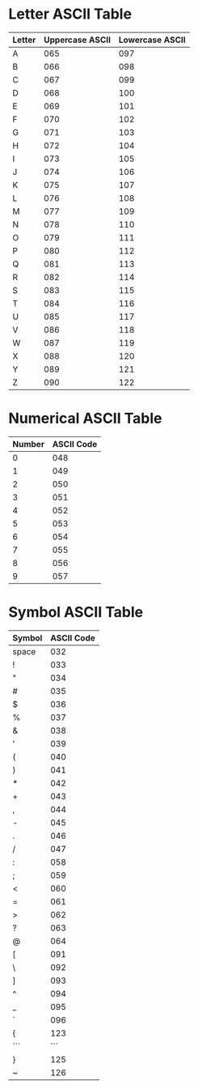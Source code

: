 # Letter ASCII Table

| Letter | Uppercase ASCII | Lowercase ASCII |
| - | - | - |
| A | 065 | 097 |
| B | 066 | 098 |
| C | 067 | 099 |
| D | 068 | 100 |
| E | 069 | 101 |
| F | 070 | 102 |
| G | 071 | 103 |
| H | 072 | 104 |
| I | 073 | 105 |
| J | 074 | 106 |
| K | 075 | 107 |
| L | 076 | 108 |
| M | 077 | 109 |
| N | 078 | 110 |
| O | 079 | 111 |
| P | 080 | 112 |
| Q | 081 | 113 |
| R | 082 | 114 |
| S | 083 | 115 |
| T | 084 | 116 |
| U | 085 | 117 |
| V | 086 | 118 |
| W | 087 | 119 |
| X | 088 | 120 |
| Y | 089 | 121 |
| Z | 090 | 122 |

# Numerical ASCII Table

| Number | ASCII Code |
| - | - |
| 0 | 048 |
| 1 | 049 |
| 2 | 050 |
| 3 | 051 |
| 4 | 052 |
| 5 | 053 |
| 6 | 054 |
| 7 | 055 |
| 8 | 056 |
| 9 | 057 |

# Symbol ASCII Table

| Symbol | ASCII Code |
| - | - |
| space | 032 |
| ! | 033 |
| " | 034 |
| # | 035 |
| $ | 036 |
| % | 037 |
| & | 038 |
| ' | 039 |
| ( | 040 |
| ) | 041 |
| * | 042 |
| + | 043 |
| , | 044 |
| - | 045 |
| . | 046 |
| / | 047 |
| : | 058 |
| ; | 059 |
| < | 060 |
| = | 061 |
| > | 062 |
| ? | 063 |
| @ | 064 |
| [ | 091 |
| \ | 092 |
| ] | 093 |
| ^ | 094 |
| _ | 095 |
| ` | 096 |
| { | 123 |
| ```|``` | 124 |
| } | 125 |
| ~ | 126 |
